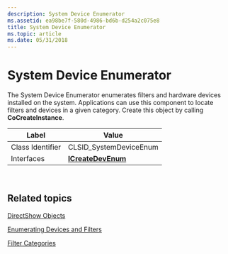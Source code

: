 ```yaml
---
description: System Device Enumerator
ms.assetid: ea98be7f-580d-4986-bd6b-d254a2c075e8
title: System Device Enumerator
ms.topic: article
ms.date: 05/31/2018
---
```


# System Device Enumerator

The System Device Enumerator enumerates filters and hardware devices installed on the system. Applications can use this component to locate filters and devices in a given category. Create this object by calling **CoCreateInstance**.



| Label | Value |
|------------------|------------------------------------------|
| Class Identifier | CLSID\_SystemDeviceEnum                  |
| Interfaces       | [**ICreateDevEnum**](/windows/desktop/api/Strmif/nn-strmif-icreatedevenum) |



 

## Related topics

<dl> <dt>

[DirectShow Objects](directshow-objects.md)
</dt> <dt>

[Enumerating Devices and Filters](enumerating-devices-and-filters.md)
</dt> <dt>

[Filter Categories](filter-categories.md)
</dt> </dl>

 

 



